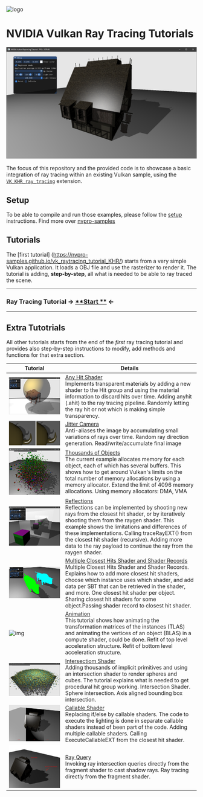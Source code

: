 ﻿![logo](http://nvidianews.nvidia.com/_ir/219/20157/NV_Designworks_logo_horizontal_greenblack.png)

# NVIDIA Vulkan Ray Tracing Tutorials

![resultRaytraceShadowMedieval](docs/Images/resultRaytraceShadowMedieval.png)


The focus of this repository and the provided code is to showcase a basic integration of
ray tracing within an existing Vulkan sample, using the
[`VK_KHR_ray_tracing`](https://www.khronos.org/registry/vulkan/specs/1.2-extensions/html/vkspec.html#VK_KHR_ray_tracing) extension.

## Setup

To be able to compile and run those examples, please follow the [setup](docs/setup.md) instructions. Find more over [nvpro-samples](https://github.com/nvpro-samples/build_all)

## Tutorials 

The [first tutorial] (https://nvpro-samples.github.io/vk_raytracing_tutorial_KHR/) starts from a very simple Vulkan application. It loads a OBJ file and use the rasterizer to render it. The tutorial is adding, **step-by-step**, all what is needed to be able to ray traced the scene.

-------
### Ray Tracing Tutorial -> [**Start **](https://nvpro-samples.github.io/vk_raytracing_tutorial_KHR/) <-

-------


## Extra Tutotrials

All other tutorials starts from the end of the _first_ ray tracing tutorial and provides also step-by-step instructions to modify, add methods and functions for that
extra section. 



Tutorial | Details
---------|--------
![small](ray_tracing_anyhit/images/anyhit.png) | [Any Hit Shader](ray_tracing_anyhit)<br>Implements transparent materials by adding a new shader to the Hit group and using the material information to discard hits over time. Adding anyhit (.ahit) to the ray tracing pipeline. Randomly letting the ray hit or not which is making simple transparency.
![small](ray_tracing_jitter_cam/images/antialiasing.png) | [Jitter Camera](ray_tracing_jitter_cam)<br>  Anti-aliases the image by accumulating small variations of rays over time. Random ray direction generation. Read/write/accumulate final image
![img](ray_tracing_instances/images/instances.png) | [Thousands of Objects](ray_tracing_instances) <br> The current example allocates memory for each object, each of which has several buffers. This shows how to get around Vulkan's limits on the total number of memory allocations by using a memory allocator. Extend the limit of 4096 memory allocations. Using memory allocators: DMA, VMA
![img](ray_tracing_reflections/images/reflections.png) | [Reflections](ray_tracing_reflections) <br> Reflections can be implemented by shooting new rays from the closest hit shader, or by iteratively shooting them from the raygen shader. This example shows the limitations and differences of these implementations. Calling traceRayEXT() from the closest hit shader (recursive). Adding more data to the ray payload to continue the ray from the raygen shader.
![img](ray_tracing_manyhits/images/manyhits.png) | [Multiple Closest Hits Shader and Shader Records](ray_tracing_manyhits) <br> Multiple Closest Hits Shader and Shader Records. Explains how to add more closest hit shaders, choose which instance uses which shader, and add data per SBT that can be retrieved in the shader, and more. One closest hit shader per object. Sharing closest hit shaders for some object.Passing shader record to closest hit shader.
![img](ray_tracing_animation/images/animation2.gif) | [Animation](ray_tracing_animation) <br> This tutorial shows how animating the transformation matrices of the instances (TLAS) and animating the vertices of an object (BLAS) in a compute shader, could be done. Refit of top level acceleration structure. Refit of bottom level acceleration structure.
![img](ray_tracing_intersection/images/intersection.png) | [Intersectiom Shader](ray_tracing_intersection) <br> Adding thousands of implicit primitives and using an intersection shader to render spheres and cubes. The tutorial explains what is needed to get procedural hit group working. Intersection Shader. Sphere intersection. Axis aligned bounding box intersection.
![img](ray_tracing_callable/images/callable.png) | [Callable Shader](ray_tracing_callable) <br> Replacing if/else by callable shaders. The code to execute the lighting is done in separate callable shaders instead of been part of the code. Adding multiple callable shaders. Calling ExecuteCallableEXT from the closest hit shader.
![img](ray_tracing_rayquery/images/rayquery.png) | [Ray Query](ray_tracing_rayquery) <br> Invoking ray intersection queries directly from the fragment shader to cast shadow rays. Ray tracing directly from the fragment shader.

